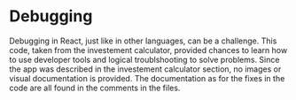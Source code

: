 # Debugging

Debugging in React, just like in other languages, can be a challenge. This code, taken from the investement calculator, provided chances to learn how to use developer tools and logical troublshooting to solve problems. Since the app was described in the investement calculator section, no images or visual documentation is provided. The documentation as for the fixes in the code are all found in the comments in the files.
